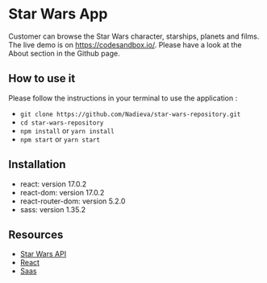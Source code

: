 # Star Wars App

Customer can browse the Star Wars character, starships, planets and films.
The live demo is on https://codesandbox.io/. Please have a look at the About section in the Github page.

## How to use it

Please follow the instructions in your terminal to use the application :

- `git clone https://github.com/Nadieva/star-wars-repository.git`
- `cd star-wars-repository`
- `npm install` or `yarn install`
- `npm start` or `yarn start`

## Installation

- react: version 17.0.2
- react-dom: version 17.0.2
- react-router-dom: version 5.2.0
- sass: version 1.35.2

## Resources

- [Star Wars API](https://swapi.dev/)
- [React](https://github.com/facebook/react)
- [Saas](https://sass-lang.com/)
